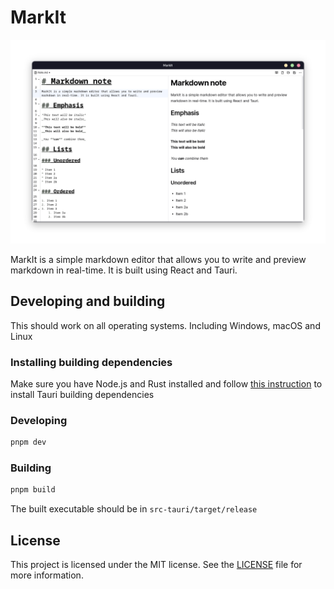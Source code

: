# MarkIt

![MarkIt - A markdown editor built with Tauri and React](docs/markit-app.png)

MarkIt is a simple markdown editor that allows you to write and preview markdown in real-time. It is built using React and Tauri.

## Developing and building

This should work on all operating systems. Including Windows, macOS and Linux

### Installing building dependencies

Make sure you have Node.js and Rust installed and follow [this instruction](https://tauri.app/v1/guides/getting-started/prerequisites) to install Tauri building dependencies

### Developing

```bash
pnpm dev
```

### Building

```bash
pnpm build
```

The built executable should be in `src-tauri/target/release`

## License

This project is licensed under the MIT license. See the [LICENSE](LICENSE) file for more information.
